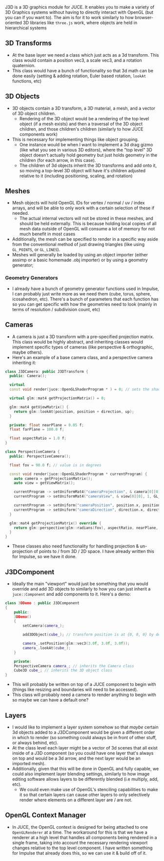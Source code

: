 J3D is a 3D graphics module for JUCE. It enables you to make a variety of 3D Graphics systems without having to directly interact with OpenGL (but you can if you want to). The aim is for it to work similarly to how browser-oriented 3D libraries like `three.js` work, where objects are held in hierarchical systems
## 3D Transforms
- At the base layer we need a class which just acts as a 3d transform. This class would contain a position vec3, a scale vec3, and a rotation quaternion.
- This class would have a bunch of functionality so that 3d math can be done easily (setting & adding rotation, Euler based rotation, `lookAt` functions, etc)
## 3D Objects
- 3D objects contain a 3D transform, a 3D material, a mesh, and a vector of 3D object children.
	- Rendering of the 3D object would be a rendering of the top level object (if a mesh exists) and then a traversal of the 3D object children, and those children's children (similarly to how JUCE components work)
- This is necessary for implementing things like object grouping. 
	- One instance would be when I want to implement a 3d drag gizmo (like what you see in various 3D editors), where the "top level" 3D object doesn't actually hold geometry but just holds geometry in the children (for each arrow, in this case).
	- The children of 3d objects inherit the 3D transforms and add onto it, so moving a top-level 3D object will have it's children adjusted relative to it (including positioning, scaling, and rotation)
## Meshes
- Mesh objects will hold OpenGL IDs for vertex / normal / uv / index arrays, and will be able to only work with a certain selection of these if needed. 
	- The actual internal vectors will not be stored in these meshes, and should be held externally. This is because holding local copies of all mesh data outside of OpenGL will consume a lot of memory for not much benefit in most cases
- Additionally, the mesh can be specified to render in a specific way aside from the conventional method of just drawing triangles (like using `GL_POINTS`, or `GL_LINES`).
- Meshes will generally be loaded by using an object importer (either assimp or a basic homemade .obj importer) or by using a geometry generator;
### Geometry Generators
- I already have a bunch of geometry generator functions used in Impulse, I can probably just write more as we need them (cube, torus, sphere, icosahedron, etc). There's a bunch of parameters that each function has so you can get specific with how the geometries need to look (mainly in terms of resolution / subdivision count, etc)
## Cameras
- A camera is just a 3D transform with a pre-specified projection matrix. This class would be highly abstract, and inheriting classes would implement specific types of cameras (like perspective & orthographic, maybe others).
- Here's an example of a base camera class, and a perspective camera inheriting it:
``` cpp
class J3DCamera: public J3DTransform {
  public: Camera();

  virtual
  const void render(juce::OpenGLShaderProgram * ) = 0; // sets the shader to be synced with the camera's transform

  virtual glm::mat4 getProjectionMatrix() = 0;

  glm::mat4 getViewMatrix() {
    return glm::lookAt(position, position + direction, up);
  }

  private: float nearPlane = 0.05 f;
  float farPlane = 100.0 f;

  float aspectRatio = 1.0 f;
}

class PerspectiveCamera {
  public: PerspectiveCamera();

  float fov = 90.0 f; // value is in degrees

  const void render(juce::OpenGLShaderProgram * currentProgram) {
    auto camera = getProjectionMatrix();
    auto view = getViewMatrix();

    currentProgram -> setUniformMat4("cameraProjection", & camera[0][0], 1, GL_FALSE);
    currentProgram -> setUniformMat4("cameraView", & view[0][0], 1, GL_FALSE);

    currentProgram -> setUniform("cameraPosition", position.x, position.y, position.z);
    currentProgram -> setUniform("cameraDirection", direction.x, direction.y, direction.z);
  }

  glm::mat4 getProjectionMatrix() override {
    return glm::perspective(glm::radians(fov), aspectRatio, nearPlane, farPlane);
  }
}
```
- These classes also need functionality for handling projection & un-projection of points to / from 3D / 2D space. I have already written this for Impulse, so we have it done.
## J3DComponent
- Ideally the main "viewport" would just be something that you would override and add 3D objects to similarly to how you can just inherit a `juce::Component` and add components to it. Here's a demo:
``` cpp
class 3DDemo : public J3DComponent
{
	public:
	3DDemo()
	{
		setCamera(camera_);

		add3DObject(cube_); // transform position is at {0, 0, 0} by default

		camera_.setPosition(glm::vec3(3.0f, 3.0f, 3.0f));
		camera_.lookAt(cube_);
	}

	private:
	PerspectiveCamera camera_; // inherits the Camera class
	Cube3D cube_; // inherits the 3D object class
}
```
- This will probably be written on top of a JUCE component to begin with (things like resizing and boundaries will need to be accessed).
- This class will probably need a camera to render anything to begin with so maybe we can have a default one?
## Layers
- I would like to implement a layer system somehow so that *maybe* certain 3d objects added to a J3DComponent would be given a different order in which to render (so something could always be in front of other stuff, or always behind, etc). 
- At the class level each layer might be a vector of 3d scenes that all exist inside of a J3D component (so you could have one layer that's always on top and would be a 3d arrow, and the next layer would be an imported mesh). 
- Additionally, given that this will be done in OpenGL and fully capable, we could also implement layer blending settings, similarly to how image editing software allows layers to be differently blended (i.e multiply, add, etc). 
	- We could even make use of OpenGL's stenciling capabilities to make it so that certain layers can cause other layers to only selectively render where elements on a different layer are / are not.
## OpenGL Context Manager
- In JUCE, the OpenGL context is designed for being attached to one `OpenGLRenderer` at a time. The workaround for this is that we have a renderer at a high level that handles all components being rendered in a single frame, taking into account the necessary rendering viewport changes relative to the top level component. I have written something for Impulse that already does this, so we can use it & build off of it.
